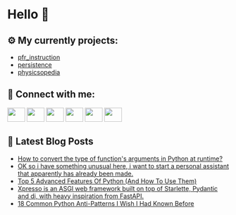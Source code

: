 # Hello 👋

## ⚙️ My currently projects:
- [pfr_instruction](https://github.com/bullbesh/pfr_instruction)
- [persistence](https://github.com/bullbesh/persistence)
- [physicsopedia](https://github.com/bullbesh/physicsopedia)

## 🔎 Connect with me:
[<img height="32" width="40" src="https://cdn.jsdelivr.net/npm/simple-icons@v5/icons/telegram.svg" />](https://t.me/bullbesh)
[<img height="32" width="40" src="https://cdn.jsdelivr.net/npm/simple-icons@v5/icons/vk.svg" />](https://vk.com/bullbesh)
[<img height="32" width="40" src="https://cdn.jsdelivr.net/npm/simple-icons@v5/icons/twitter.svg" />](https://twitter.com/bullbesh1)
[<img height="32" width="40" src="https://cdn.jsdelivr.net/npm/simple-icons@v5/icons/instagram.svg" />](https://www.instagram.com/bullbesh)
[<img height="32" width="40" src="https://cdn.jsdelivr.net/npm/simple-icons@v5/icons/reddit.svg" />](https://www.reddit.com/user/bullbesh)
[<img height="32" width="40" src="https://cdn.jsdelivr.net/npm/simple-icons@v5/icons/youtube.svg" />](https://www.youtube.com/channel/UCtfjRs6uzgq5mfm8S06WTcg)

## 📕 Latest Blog Posts
<!-- BLOG-POST-LIST:START -->
- [How to convert the type of function&#39;s arguments in Python at runtime?](https://www.reddit.com/r/Python/comments/s8idqo/how_to_convert_the_type_of_functions_arguments_in/)
- [OK so i have something unusual here, i want to start a personal assistant that apparently has already been made.](https://www.reddit.com/r/Python/comments/s8g2r9/ok_so_i_have_something_unusual_here_i_want_to/)
- [Top 5 Advanced Features Of Python &lpar;And How To Use Them&rpar;](https://www.reddit.com/r/Python/comments/s8fzp5/top_5_advanced_features_of_python_and_how_to_use/)
- [Xpresso is an ASGI web framework built on top of Starlette, Pydantic and di, with heavy inspiration from FastAPI.](https://www.reddit.com/r/Python/comments/s8frat/xpresso_is_an_asgi_web_framework_built_on_top_of/)
- [18 Common Python Anti-Patterns I Wish I Had Known Before](https://www.reddit.com/r/Python/comments/s8fec0/18_common_python_antipatterns_i_wish_i_had_known/)
<!-- BLOG-POST-LIST:END -->
